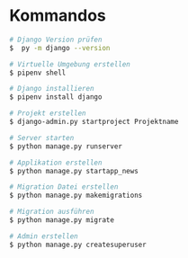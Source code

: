 # Kommandos

```Bash
# Django Version prüfen
$  py -m django --version
```

```Bash
# Virtuelle Umgebung erstellen
$ pipenv shell
```

```Bash
# Django installieren
$ pipenv install django
```

```Bash
# Projekt erstellen
$ django-admin.py startproject Projektname
```

```Bash
# Server starten
$ python manage.py runserver
```

```Bash
# Applikation erstellen
$ python manage.py startapp_news
```

```Bash
# Migration Datei erstellen
$ python manage.py makemigrations
```

```Bash
# Migration ausführen
$ python manage.py migrate
```

```Bash
# Admin erstellen
$ python manage.py createsuperuser
```
